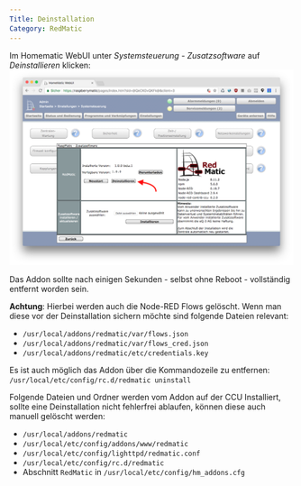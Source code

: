 ```yaml
---
Title: Deinstallation
Category: RedMatic
---
```

Im Homematic WebUI unter _Systemsteuerung_ - _Zusatzsoftware_ auf _Deinstallieren_ klicken:
![](images/uninstall.png)

Das Addon sollte nach einigen Sekunden - selbst ohne Reboot - vollständig entfernt worden sein. 

__Achtung__: Hierbei werden auch die Node-RED Flows gelöscht. Wenn man diese vor der Deinstallation sichern möchte sind folgende Dateien relevant: 
* `/usr/local/addons/redmatic/var/flows.json`
* `/usr/local/addons/redmatic/var/flows_cred.json`
* `/usr/local/addons/redmatic/etc/credentials.key`

Es ist auch möglich das Addon über die Kommandozeile zu entfernen: `/usr/local/etc/config/rc.d/redmatic uninstall`

Folgende Dateien und Ordner werden vom Addon auf der CCU Installiert, sollte eine Deinstallation nicht fehlerfrei ablaufen, können diese auch manuell gelöscht werden:

* `/usr/local/addons/redmatic`
* `/usr/local/etc/config/addons/www/redmatic`
* `/usr/local/etc/config/lighttpd/redmatic.conf`
* `/usr/local/etc/config/rc.d/redmatic`
* Abschnitt `RedMatic` in `/usr/local/etc/config/hm_addons.cfg`